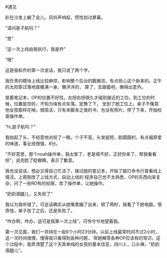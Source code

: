 #遇见

趴在沙发上躺了会儿，风铃声响起，惯性划过屏幕。

“请问是子航吗？”

“恩”

“这一次上线由我执行，我是乔”

“哦”

这是我和乔的第一次说话，我只说了两个字。

我负责的模块上线比较麻烦，影响整个后台的数据流，有点担心这个新来的。正午的太阳穿过落地窗撒满一身，懒洋洋的，
算了，去跟着吧，懒得出意外。

提着笔记本，OP的位置不好找，左拐右拐很久才碰到接近的工位。到工位的时候，位置是空的，不知为啥有点失落。犹豫了下，
坐到了她工位上。桌子不像其他女孩那样花哨，很简洁，只有本脚本之类的书，也没有照片。停了下来，开始检查操作单。

“hi,是子航吗？”

我抬起了头，不经意地对视了一眼，个子不高，头发挺短，脸圆圆的，有点福原爱的味道，事业线很强，8分。

“不好意思，那个noah操作单，我太笨了，老是填不好，正好你来了，帮我看看呗”，说完眨了眨眼睛，表示了歉意。

我也没说话，想必又得自己忙活了，接过她的笔记本，开始了敲打命令行查看线上情况。上周刚改了上线方式，自动上线的
程序自己也不太熟悉，OP的东西向来复杂，问了一些RD有的权限，改了操作单，让她操作。

“奶奶滴腿儿，又失败了”

我以为我听错了，可这话确实从她嘴里蹦了出来，顿了两秒，我看了下她电脑，很奇怪，单子改了之后，还是失败了。

“咋办啊，咋办，这可是我第一次上线”，可怜兮兮地望着我。

第一次见面，我们一共待在一起6个小时23分钟。以前上线最常时间不过2小时，这一次时间很慢，慢得我只看得到各种问题，
帮她解答各种OP应该有的常识。这个过程中，我弄清楚了这个天真单纯的女孩的基本信息，四川人，口头禅，“奶奶滴腿儿”。
